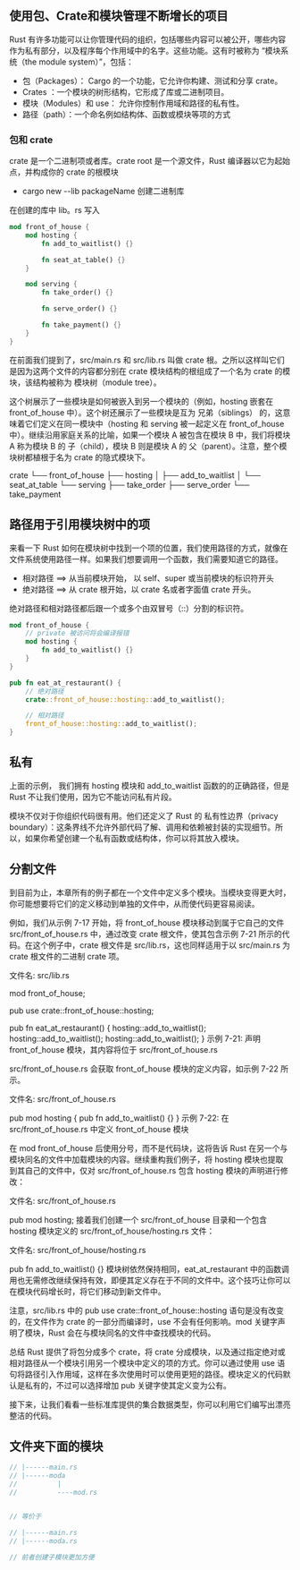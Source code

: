 ## 使用包、Crate和模块管理不断增长的项目

Rust 有许多功能可以让你管理代码的组织，包括哪些内容可以被公开，哪些内容作为私有部分，以及程序每个作用域中的名字。这些功能。这有时被称为 “模块系统（the module system）”，包括：

* 包（Packages）： Cargo 的一个功能，它允许你构建、测试和分享 crate。
* Crates ：一个模块的树形结构，它形成了库或二进制项目。
* 模块（Modules）和 use： 允许你控制作用域和路径的私有性。
* 路径（path）：一个命名例如结构体、函数或模块等项的方式

### 包和 crate

crate 是一个二进制项或者库。crate root 是一个源文件，Rust 编译器以它为起始点，并构成你的 crate 的根模块

* cargo new --lib packageName 创建二进制库

在创建的库中 lib。rs 写入

```rust
mod front_of_house {
    mod hosting {
        fn add_to_waitlist() {}

        fn seat_at_table() {}
    }

    mod serving {
        fn take_order() {}

        fn serve_order() {}

        fn take_payment() {}
    }
}
```

在前面我们提到了，src/main.rs 和 src/lib.rs 叫做 crate 根。之所以这样叫它们是因为这两个文件的内容都分别在 crate 模块结构的根组成了一个名为 crate 的模块，该结构被称为 模块树（module tree）。


这个树展示了一些模块是如何被嵌入到另一个模块的（例如，hosting 嵌套在 front_of_house 中）。这个树还展示了一些模块是互为 兄弟（siblings） 的，这意味着它们定义在同一模块中（hosting 和 serving 被一起定义在 front_of_house 中）。继续沿用家庭关系的比喻，如果一个模块 A 被包含在模块 B 中，我们将模块 A 称为模块 B 的 子（child），模块 B 则是模块 A 的 父（parent）。注意，整个模块树都植根于名为 crate 的隐式模块下。

crate
 └── front_of_house
     ├── hosting
     │   ├── add_to_waitlist
     │   └── seat_at_table
     └── serving
         ├── take_order
         ├── serve_order
         └── take_payment


## 路径用于引用模块树中的项

来看一下 Rust 如何在模块树中找到一个项的位置，我们使用路径的方式，就像在文件系统使用路径一样。如果我们想要调用一个函数，我们需要知道它的路径。

* 相对路径 ==> 从当前模块开始， 以 self、super 或当前模块的标识符开头
* 绝对路径 ==> 从 crate 根开始，以 crate 名或者字面值 crate 开头。

绝对路径和相对路径都后跟一个或多个由双冒号（::）分割的标识符。

```rust
mod front_of_house {
    // private 被访问将会编译报错
    mod hosting {
        fn add_to_waitlist() {}
    }
}

pub fn eat_at_restaurant() {
    // 绝对路径
    crate::front_of_house::hosting::add_to_waitlist();

    // 相对路径
    front_of_house::hosting::add_to_waitlist();
}
```

## 私有

上面的示例， 我们拥有 hosting 模块和 add_to_waitlist 函数的的正确路径，但是 Rust 不让我们使用，因为它不能访问私有片段。

模块不仅对于你组织代码很有用。他们还定义了 Rust 的 私有性边界（privacy boundary）：这条界线不允许外部代码了解、调用和依赖被封装的实现细节。所以，如果你希望创建一个私有函数或结构体，你可以将其放入模块。





## 分割文件


到目前为止，本章所有的例子都在一个文件中定义多个模块。当模块变得更大时，你可能想要将它们的定义移动到单独的文件中，从而使代码更容易阅读。

例如，我们从示例 7-17 开始，将 front_of_house 模块移动到属于它自己的文件 src/front_of_house.rs 中，通过改变 crate 根文件，使其包含示例 7-21 所示的代码。在这个例子中，crate 根文件是 src/lib.rs，这也同样适用于以 src/main.rs 为 crate 根文件的二进制 crate 项。

文件名: src/lib.rs


mod front_of_house;

pub use crate::front_of_house::hosting;

pub fn eat_at_restaurant() {
    hosting::add_to_waitlist();
    hosting::add_to_waitlist();
    hosting::add_to_waitlist();
}
示例 7-21: 声明 front_of_house 模块，其内容将位于 src/front_of_house.rs

src/front_of_house.rs 会获取 front_of_house 模块的定义内容，如示例 7-22 所示。

文件名: src/front_of_house.rs


pub mod hosting {
    pub fn add_to_waitlist() {}
}
示例 7-22: 在 src/front_of_house.rs 中定义 front_of_house 模块

在 mod front_of_house 后使用分号，而不是代码块，这将告诉 Rust 在另一个与模块同名的文件中加载模块的内容。继续重构我们例子，将 hosting 模块也提取到其自己的文件中，仅对 src/front_of_house.rs 包含 hosting 模块的声明进行修改：

文件名: src/front_of_house.rs


pub mod hosting;
接着我们创建一个 src/front_of_house 目录和一个包含 hosting 模块定义的 src/front_of_house/hosting.rs 文件：

文件名: src/front_of_house/hosting.rs



pub fn add_to_waitlist() {}
模块树依然保持相同，eat_at_restaurant 中的函数调用也无需修改继续保持有效，即便其定义存在于不同的文件中。这个技巧让你可以在模块代码增长时，将它们移动到新文件中。

注意，src/lib.rs 中的 pub use crate::front_of_house::hosting 语句是没有改变的，在文件作为 crate 的一部分而编译时，use 不会有任何影响。mod 关键字声明了模块，Rust 会在与模块同名的文件中查找模块的代码。

总结
Rust 提供了将包分成多个 crate，将 crate 分成模块，以及通过指定绝对或相对路径从一个模块引用另一个模块中定义的项的方式。你可以通过使用 use 语句将路径引入作用域，这样在多次使用时可以使用更短的路径。模块定义的代码默认是私有的，不过可以选择增加 pub 关键字使其定义变为公有。

接下来，让我们看看一些标准库提供的集合数据类型，你可以利用它们编写出漂亮整洁的代码。


## 文件夹下面的模块


```rust
// |------main.rs
// |------moda
//          |
//          ----mod.rs


// 等价于

// |------main.rs
// |------moda.rs

// 前者创建子模块更加方便
```